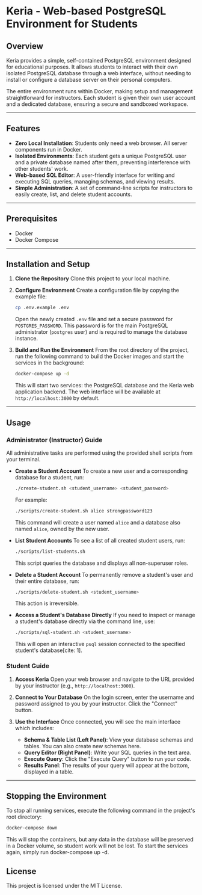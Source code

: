 # Keria - Web-based PostgreSQL Environment for Students

## Overview

Keria provides a simple, self-contained PostgreSQL environment designed for educational purposes. It allows students to interact with their own isolated PostgreSQL database through a web interface, without needing to install or configure a database server on their personal computers.

The entire environment runs within Docker, making setup and management straightforward for instructors. Each student is given their own user account and a dedicated database, ensuring a secure and sandboxed workspace.

---

## Features

* **Zero Local Installation**: Students only need a web browser. All server components run in Docker.
* **Isolated Environments**: Each student gets a unique PostgreSQL user and a private database named after them, preventing interference with other students' work.
* **Web-based SQL Editor**: A user-friendly interface for writing and executing SQL queries, managing schemas, and viewing results.
* **Simple Administration**: A set of command-line scripts for instructors to easily create, list, and delete student accounts.

---

## Prerequisites

* Docker
* Docker Compose

---

## Installation and Setup

1.  **Clone the Repository**
    Clone this project to your local machine.

2.  **Configure Environment**
    Create a configuration file by copying the example file:
    ```sh
    cp .env.example .env
    ```
    Open the newly created `.env` file and set a secure password for `POSTGRES_PASSWORD`. This password is for the main PostgreSQL administrator (`postgres` user) and is required to manage the database instance.

3.  **Build and Run the Environment**
    From the root directory of the project, run the following command to build the Docker images and start the services in the background:
    ```sh
    docker-compose up -d
    ```
    This will start two services: the PostgreSQL database and the Keria web application backend. The web interface will be available at `http://localhost:3000` by default.

---

## Usage

### Administrator (Instructor) Guide

All administrative tasks are performed using the provided shell scripts from your terminal.

* **Create a Student Account**
    To create a new user and a corresponding database for a student, run:
    ```sh
    ./create-student.sh <student_username> <student_password>
    ```
    For example:
    ```sh
    ./scripts/create-student.sh alice strongpassword123
    ```
    This command will create a user named `alice` and a database also named `alice`, owned by the new user.

* **List Student Accounts**
    To see a list of all created student users, run:
    ```sh
    ./scripts/list-students.sh
    ```
    This script queries the database and displays all non-superuser roles.

* **Delete a Student Account**
    To permanently remove a student's user and their entire database, run:
    ```sh
    ./scripts/delete-student.sh <student_username>
    ```
    This action is irreversible.

* **Access a Student's Database Directly**
    If you need to inspect or manage a student's database directly via the command line, use:
    ```sh
    ./scripts/sql-student.sh <student_username>
    ```
    This will open an interactive `psql` session connected to the specified student's database[cite: 1].

### Student Guide

1.  **Access Keria**
    Open your web browser and navigate to the URL provided by your instructor (e.g., `http://localhost:3000`).

2.  **Connect to Your Database**
    On the login screen, enter the username and password assigned to you by your instructor. Click the "Connect" button.

3.  **Use the Interface**
    Once connected, you will see the main interface which includes:
    * **Schema & Table List (Left Panel)**: View your database schemas and tables. You can also create new schemas here.
    * **Query Editor (Right Panel)**: Write your SQL queries in the text area.
    * **Execute Query**: Click the "Execute Query" button to run your code.
    * **Results Panel**: The results of your query will appear at the bottom, displayed in a table.

---

## Stopping the Environment

To stop all running services, execute the following command in the project's root directory:
```sh
docker-compose down
```

This will stop the containers, but any data in the database will be preserved in a Docker volume, so student work will not be lost. To start the services again, simply run docker-compose up -d.

## License

This project is licensed under the MIT License.
